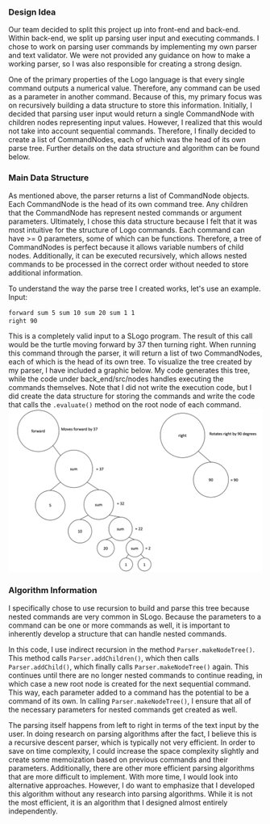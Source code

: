 ### Design Idea
Our team decided to split this project up into front-end and back-end. Within
back-end, we split up parsing user input and executing commands. I chose to work 
on parsing user commands by implementing my own parser and text validator. 
We were not provided any guidance on how to make a working parser, so I was also
responsible for creating a strong design.

One of the primary properties of the Logo language is that every single 
command outputs a numerical value. Therefore, any command can be used as a 
parameter in another command. Because of this, my primary focus was on recursively
building a data structure to store this information. Initially, I decided that parsing
user input would return a single CommandNode with children nodes representing
input values. However, I realized that this would not take into account sequential
commands. Therefore, I finally decided to create a list of CommandNodes, each
of which was the head of its own parse tree. Further details on the data structure
and algorithm can be found below. 

### Main Data Structure
As mentioned above, the parser returns a list of CommandNode objects. Each 
CommandNode is the head of its own command tree. Any children that the CommandNode has 
represent nested commands or argument parameters. Ultimately, I chose this data
structure because I felt that it was most intuitive for the structure of 
Logo commands. Each command can have >= 0 parameters, some of which 
can be functions. Therefore, a tree of CommandNodes is perfect because it allows
variable numbers of child nodes. Additionally, it can be executed recursively, 
which allows nested commands to be processed in the correct order without 
needed to store additional information. 

To understand the way the parse tree I created works, let's use an example.  
Input: 
```
forward sum 5 sum 10 sum 20 sum 1 1
right 90
```
This is a completely valid input to a SLogo program. The result of this call would be the turtle moving forward by 37 then turning right.
When running this command through the parser, it will return a list of 
two CommandNodes, each of which is the head of its own tree. To visualize the tree created by my parser, I 
have included a graphic below. My code generates this tree, while the code under back_end/src/nodes handles
executing the commands themselves. Note that I did not write the execution code, but I did create the 
data structure for storing the commands and write the code that calls the 
`.evaluate()` method on the root node of each command.
![](doc/Parse_Tree_Example.png) 

### Algorithm Information
I specifically chose to use recursion to build and parse this tree because 
nested commands are very common in SLogo. Because the parameters to a command
can be one or more commands as well, it is important to inherently develop
a structure that can handle nested commands. 

In this code, I use indirect recursion in the method `Parser.makeNodeTree()`. This
method calls `Parser.addChildren()`, which then calls `Parser.addChild()`, which finally calls `Parser.makeNodeTree()` again. 
This continues until there are no longer nested commands to continue reading, in which case
a new root node is created for the next sequential command. This way, each 
parameter added to a command has the potential to be a command of its own. In 
calling `Parser.makeNodeTree()`, I ensure that all of the necessary parameters for 
nested commands get created as well. 

The parsing itself happens from left to right in terms of the text input
by the user. In doing research on parsing algorithms after the fact,
I believe this is a recursive descent parser, which is typically not very 
efficient. In order to save on time complexity, I could increase the space
complexity slightly and create some memoization based on previous commands and
their parameters. Additionally, there are other more efficient parsing algorithms
that are more difficult to implement. With more time, I would look into alternative 
approaches. However, I do want to emphasize that I developed this algorithm 
without any research into parsing algorithms. While it is not the most efficient, it is
an algorithm that I designed almost entirely independently. 